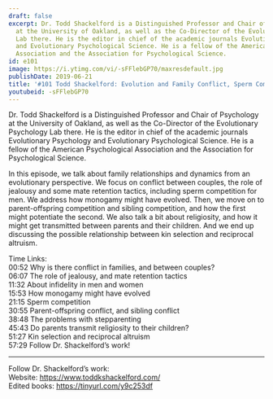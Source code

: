 ```yaml
---
draft: false
excerpt: Dr. Todd Shackelford is a Distinguished Professor and Chair of Psychology
  at the University of Oakland, as well as the Co-Director of the Evolutionary Psychology
  Lab there. He is the editor in chief of the academic journals Evolutionary Psychology
  and Evolutionary Psychological Science. He is a fellow of the American Psychological
  Association and the Association for Psychological Science.
id: e101
image: https://i.ytimg.com/vi/-sFFlebGP70/maxresdefault.jpg
publishDate: 2019-06-21
title: '#101 Todd Shackelford: Evolution and Family Conflict, Sperm Competition, Stepparenting'
youtubeid: -sFFlebGP70
---
```

Dr. Todd Shackelford is a Distinguished Professor and Chair of Psychology at the University of Oakland, as well as the Co-Director of the Evolutionary Psychology Lab there. He is the editor in chief of the academic journals Evolutionary Psychology and Evolutionary Psychological Science. He is a fellow of the American Psychological Association and the Association for Psychological Science.

In this episode, we talk about family relationships and dynamics from an evolutionary perspective. We focus on conflict between couples, the role of jealousy and some mate retention tactics, including sperm competition for men. We address how monogamy might have evolved. Then, we move on to parent-offspring competition and sibling competition, and how the first might potentiate the second. We also talk a bit about religiosity, and how it might get transmitted between parents and their children. And we end up discussing the possible relationship between kin selection and reciprocal altruism.

Time Links:  
00:52  Why is there conflict in families, and between couples?  
06:07  The role of jealousy, and mate retention tactics                      
11:32  About infidelity in men and women         
15:53  How monogamy might have evolved        
21:15  Sperm competition           
30:55  Parent-offspring conflict, and sibling conflict      
38:48  The problems with stepparenting    
45:43  Do parents transmit religiosity to their children?    
51:27  Kin selection and reciprocal altruism   
57:29  Follow Dr. Shackelford’s work!

---

Follow Dr. Shackelford’s work:  
Website: https://www.toddkshackelford.com/  
Edited books: https://tinyurl.com/y9c253df
